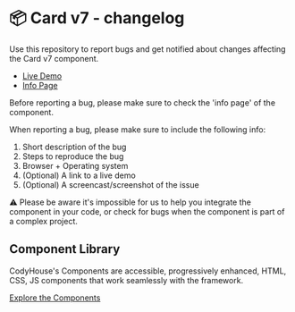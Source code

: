 # 📦 Card v7 - changelog

Use this repository to report bugs and get notified about changes affecting the Card v7 component.

- [Live Demo](https://codyhouse.co/ds/components/app/card-v7)
- [Info Page](https://codyhouse.co/ds/components/info/card-v7)

Before reporting a bug, please make sure to check the 'info page' of the component. 

When reporting a bug, please make sure to include the following info:

1. Short description of the bug
2. Steps to reproduce the bug
3. Browser + Operating system
4. (Optional) A link to a live demo
5. (Optional) A screencast/screenshot of the issue

⚠️ Please be aware it's impossible for us to help you integrate the component in your code, or check for bugs when the component is part of a complex project.

## Component Library

CodyHouse's Components are accessible, progressively enhanced, HTML, CSS, JS components that work seamlessly with the framework.

[Explore the Components](https://codyhouse.co/ds/components)
